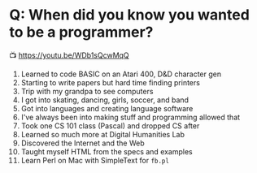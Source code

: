 # Q: When did you know you wanted to be a programmer?

📺 <https://youtu.be/WDb1sQcwMqQ>

1. Learned to code BASIC on an Atari 400, D&D character gen
1. Starting to write papers but hard time finding printers
1. Trip with my grandpa to see computers
1. I got into skating, dancing, girls, soccer, and band
1. Got into languages and creating language software 
1. I've always been into making stuff and programming allowed that
1. Took one CS 101 class (Pascal) and dropped CS after
1. Learned so much more at Digital Humanities Lab
1. Discovered the Internet and the Web
1. Taught myself HTML from the specs and examples
1. Learn Perl on Mac with SimpleText for `fb.pl`
